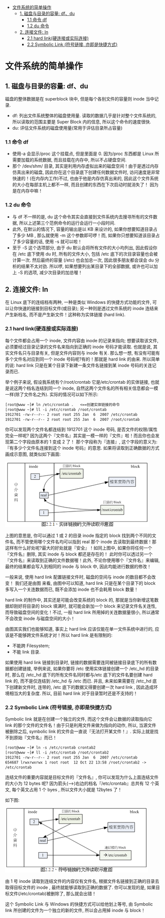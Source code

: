 
<!-- @import "[TOC]" {cmd="toc" depthFrom=1 depthTo=6 orderedList=false} -->

<!-- code_chunk_output -->

- [文件系统的简单操作](#文件系统的简单操作)
  - [1. 磁盘与目录的容量: df、du](#1-磁盘与目录的容量-df-du)
    - [1.1 命令 df](#11-命令-df)
    - [1.2 du 命令](#12-du-命令)
  - [2. 连接文件: ln](#2-连接文件-ln)
    - [2.1 hard link(硬连接或实际连接)](#21-hard-link硬连接或实际连接)
    - [2.2 Symbolic Link (符号链接, 亦即是快捷方式)](#22-symbolic-link-符号链接-亦即是快捷方式)

<!-- /code_chunk_output -->

# 文件系统的简单操作

## 1. 磁盘与目录的容量: df、du

磁盘的整体数据是在 superblock 块中, 但是每个各别文件的容量则 inode 当中记录.

- df: 列出文件系统整体的磁盘使用量. 读取的数据几乎是针对整个文件系统的, 所以读取的范围主要是 Super Block 内的信息, 所以这个命令的速度很快.
- du: 评估文件系统的磁盘使用量(常用于评估目录所占容量)

### 1.1 命令 df

- 使用-a 会显示/proc 这个挂载点, 但是里面是 0. 因为/proc 东西都是 Linux 所需要加载的系统数据, 而且挂载在内存中, 所以不占硬盘空间.
- 那个 /dev/shm/ 目录, 其实是利用内存虚拟出来的磁盘空间！由于是透过内存仿真出来的磁盘, 因此你在这个目录底下创建任何数据文件时, 访问速度是非常快速的！(在内存内工作)不过, 也由于他是内存仿真出来的, 因此这个文件系统的大小在每部主机上都不一样, 而且创建的东西在下次启动时就消失了！ 因为是在内存中嘛！

### 1.2 du 命令

- 与 df 不一样的是, du 这个命令其实会直接到文件系统内去搜寻所有的文件数据, 所以上述第三个范例命令的运行会运行一小段时间.
- 此外, 在默认的情况下, 容量的输出是以 KB 来设计的,  如果你想要知道目录占了多少 MB , 那么就使用 -m 这个参数即可啰！而,  如果你只想要知道该目录占了多少容量的话, 使用 -s 就可以啦！
- 至于 -S 这个选项部分, 由于 du 默认会将所有文件的大小均列出, 因此假设你在 /etc 底下使用 du 时,  所有的文件大小, 包括 /etc 底下的次目录容量也会被计算一次. 然后最终的容量 (/etc) 也会加总一次,  因此很多朋友都会误会 du 分析的结果不太对劲. 所以啰, 如果想要列出某目录下的全部数据,  或许也可以加上 -S 的选项, 减少次目录的加总喔！

## 2. 连接文件: ln

在 Linux 底下的连结档有两种, 一种是类似 Windows 的快捷方式功能的文件, 可以让你快速的链接到目标文件(或目录);  另一种则是透过文件系统的 inode 连结来产生新档名, 而不是产生新文件！这种称为实体链接 (hard link).

### 2.1 hard link(硬连接或实际连接)

每个文件都会占用一个 inode, 文件内容由 inode 的记录来指向; 想要读取该文件, 必须要经过目录记录的文件名来指向到正确的 inode 号码才能读取. 也就是说, 其实文件名只与目录有关, 但是文件内容则与 inode 有关. 那么想一想, 有没有可能有多个文件名对应到同一个 inode 号码呢?有的！那就是 hard link 的由来.  所以简单的说: hard link 只是在某个目录下新建一条文件名链接到某 inode 号码的关连记录而已.

举个例子来说, 假设我系统有个/root/crontab 它是/etc/crontab 的实体链接, 也就是说这两个档名连结到同一个 inode, 自然这两个文件名的所有相关信息都会一模一样(除了文件名之外). 实际的情况可以如下所示:

```
[root@www ~]# ln /etc/crontab .   <==创建实体链接的命令
[root@www ~]# ll -i /etc/crontab /root/crontab
1912701 -rw-r--r-- 2 root root 255 Jan  6  2007 /etc/crontab
1912701 -rw-r--r-- 2 root root 255 Jan  6  2007 /root/crontab
```

你可以发现两个文件名都连结到 1912701 这个 inode 号码, 是否文件的权限/属性完全一样呢? 因为这两个『文件名』其实是一模一样的『文件』啦！而且你也会发现第二个字段由原本的 1 变成 2 了！ 那个字段称为『连接』, 这个字段的意义为: 『有多少个文件名连接到这个 inode 号码』的意思.  如果将读取到正确数据的方式画成示意图, 就类似如下画面:

![硬链接](images/fs16.png)

上图的意思是, 你可以通过 1 或 2 的目录 inode 指定的 block 找到两个不同的文件名, 而不管使用哪个文件名均可以指到 real 那个 inode 去读取到最终数据！那这样有什么好处呢?最大的好处就是『安全』！如同上图中,  如果你将任何一个『文件名』删除, 其实 inode 与 block 都还是存在的！ 此时你可以透过另一个『文件名』来读取到正确的文件数据喔！此外, 不论你使用哪个『文件名』来编辑,  最终的结果都会写入到相同的 inode 与 block 中, 因此均能进行数据的修改！

一般来说, 使用 hard link 配置链接文件时, 磁盘的空间与 inode 的数目都不会改变！ 我们还是由图 来看, 由图中可以知道,  hard link 只是在某个目录下的 block 多写入一个关连数据而已, 既不会添加 inode 也不会耗用 block 数量！

>
hard link 的制作中, 其实还是可能会改变系统的 block 的, 那就是当你新增这笔数据却刚好将目录的 block 填满时, 就可能会新加一个 block 来记录文件名关连性, 而导致磁盘空间的变化！不过, 一般 hard link 所用掉的关连数据量很小, 所以通常不会改变 inode 与磁盘空间的大小！

由图其实我们也能够知道, 事实上 hard link 应该仅能在单一文件系统中进行的, 应该是不能够跨文件系统才对！所以 hard link 是有限制的:

- 不能跨 Filesystem;
- 不能 link 目录.

如果使用 hard link 链接到目录时, 链接的数据需要连同被链接目录底下的所有数据都创建链接, 举例来说, 如果你要将 /etc 使用实体链接创建一个 /etc_hd 的目录时, 那么在 /etc_hd 底下的所有文件名同时都与/etc 底下的文件名要创建 hard link 的, 而不是仅连结到 /etc_hd 与 /etc 而已.  并且, 未来如果需要在 /etc_hd 底下创建新文件时, 连带的,  /etc 底下的数据又得要创建一次 hard link , 因此造成环境相当大的复杂度.  所以, 目前 hard link 对于目录暂时还是不支持的！

### 2.2 Symbolic Link (符号链接, 亦即是快捷方式)

Symbolic link 就是在创建一个独立的文件, 而这个文件会让数据的读取指向它 link 的那个文件的文件名！由于只是利用文件来做为指向的动作,  所以, 当源文件被删除之后, symbolic link 的文件会一直说『无法打开某文件！』. 实际上就是找不到原始『文件名』而已！

```
[root@www ~]# ln -s /etc/crontab crontab2
[root@www ~]# ll -i /etc/crontab /root/crontab2
1912701 -rw-r--r-- 2 root root 255 Jan  6  2007 /etc/crontab
654687 lrwxrwxrwx 1 root root  12 Oct 22 13:58 /root/crontab2 -> /etc/crontab
```

连结文件的重要内容就是目标文件的『文件名』,  你可以发现为什么上面连结文件的大小为 12 bytes 呢? 因为箭头(-->)右边的档名『/etc/crontab』总共有 12 个英文, 每个英文占用 1 个 byes , 所以文件大小就是 12bytes 了！

如下图:

![软链接](images/fs17.png)

由 1 号 inode 读取到连结文件的内容仅有文件名, 根据文件名链接到正确的目录去取得目标文件的 inode ,  最终就能够读取到正确的数据了. 你可以发现的是, 如果目标文件(/etc/crontab)被删除了, 那么就会出错！

这个 Symbolic Link 与 Windows 的快捷方式可以给他划上等号, 由 Symbolic link 所创建的文件为一个独立的新的文件, 所以会占用掉 inode 与 block！



